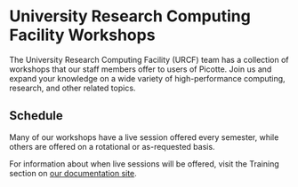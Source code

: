 # University Research Computing Facility Workshops

The University Research Computing Facility (URCF) team has a collection of
workshops that our staff members offer to users of Picotte. Join us and expand
your knowledge on a wide variety of high-performance computing, research, and
other related topics.

## Schedule

Many of our workshops have a live session offered every semester, while others
are offered on a rotational or as-requested basis.

For information about when live sessions will be offered, visit the Training 
section on [our documentation site](https://docs.urcf.drexel.edu/).
